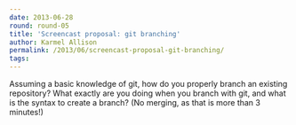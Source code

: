 ```yaml
---
date: 2013-06-28
round: round-05
title: 'Screencast proposal: git branching'
author: Karmel Allison
permalink: /2013/06/screencast-proposal-git-branching/
tags:
---
```

Assuming a basic knowledge of git, how do you properly branch an existing repository? What exactly are you doing when you branch with git, and what is the syntax to create a branch? (No merging, as that is more than 3 minutes!)
